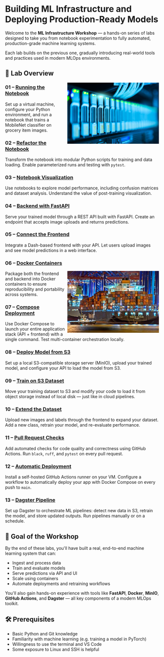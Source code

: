 
# Building ML Infrastructure and Deploying Production-Ready Models

Welcome to the **ML Infrastructure Workshop** — a hands-on series of labs designed to take you from notebook experimentation to fully automated, production-grade machine learning systems.

Each lab builds on the previous one, gradually introducing real-world tools and practices used in modern MLOps environments.

## 🧭 Lab Overview

<img src="../media/ml-infrastructure-server-rack-data-center.jpg" style="width: 300px" align="right">

### 01 – [Running the Notebook](01-running-the-notebook/)

Set up a virtual machine, configure your Python environment, and run a notebook that trains a MobileNet classifier on grocery item images.

### 02 – [Refactor the Notebook](02-refactor-the-notebook/)

Transform the notebook into modular Python scripts for training and data loading. Enable parameterized runs and testing with `pytest`.

### 03 – [Notebook Visualization](03-notebook-visualization/)

Use notebooks to explore model performance, including confusion matrices and dataset analysis. Understand the value of post-training visualization.

### 04 – [Backend with FastAPI](04-backend-with-fastapi/)

Serve your trained model through a REST API built with FastAPI. Create an endpoint that accepts image uploads and returns predictions.

### 05 – [Connect the Frontend](05-connect-the-frontend/)

Integrate a Dash-based frontend with your API. Let users upload images and see model predictions in a web interface.

### 06 – [Docker Containers](06-docker-containers/)

<img src="../media/containers-shipping-analogy.jpg" style="width: 300px" align="right">

Package both the frontend and backend into Docker containers to ensure reproducibility and portability across systems.

### 07 – [Compose Deployment](07-compose-deployment/)

Use Docker Compose to launch your entire application stack (API + frontend) with a single command. Test multi-container orchestration locally.

### 08 – [Deploy Model from S3](08-deploy-model-from-s3/)

Set up a local S3-compatible storage server (MinIO), upload your trained model, and configure your API to load the model from S3.

### 09 – [Train on S3 Dataset](09-train-on-s3-dataset/)

Move your training dataset to S3 and modify your code to load it from object storage instead of local disk — just like in cloud pipelines.

### 10 – [Extend the Dataset](10-extend-the-dataset/)

Upload new images and labels through the frontend to expand your dataset. Add a new class, retrain your model, and re-evaluate performance.

### 11 – [Pull Request Checks](11-pull-request-checks/)

Add automated checks for code quality and correctness using GitHub Actions. Run `black`, `ruff`, and `pytest` on every pull request.

### 12 – [Automatic Deployment](12-automatic-deployment/)

Install a self-hosted GitHub Actions runner on your VM. Configure a workflow to automatically deploy your app with Docker Compose on every push to `main`.

### 13 – [Dagster Pipeline](13-dagster-pipeline/)

Set up Dagster to orchestrate ML pipelines: detect new data in S3, retrain the model, and store updated outputs. Run pipelines manually or on a schedule.

## 🚀 Goal of the Workshop

By the end of these labs, you'll have built a real, end-to-end machine learning system that can:

- Ingest and process data
- Train and evaluate models
- Serve predictions via API and UI
- Scale using containers
- Automate deployments and retraining workflows

You'll also gain hands-on experience with tools like **FastAPI**, **Docker**, **MinIO**, **GitHub Actions**, and **Dagster** — all key components of a modern MLOps toolkit.

## 🛠️ Prerequisites

- Basic Python and Git knowledge
- Familiarity with machine learning (e.g. training a model in PyTorch)
- Willingness to use the terminal and VS Code
- Some exposure to Linux and SSH is helpful
